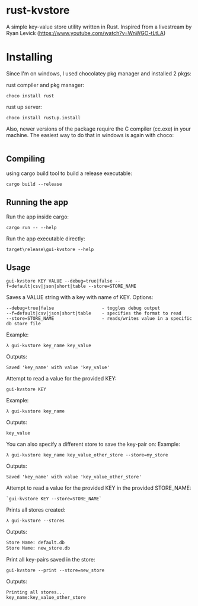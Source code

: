 # rust-kvstore
A simple key-value store utility written in Rust.
Inspired from a livestream by Ryan Levick (https://www.youtube.com/watch?v=WnWGO-tLtLA)

# Installing
Since I'm on windows, I used chocolatey pkg manager and installed 2 pkgs:

rust compiler and pkg manager:
```
choco install rust
```

rust up server:
```
choco install rustup.install
```

Also, newer versions of the package require the C compiler (cc.exe) in your machine. The easiest way to do that in windows is again with choco:
```
```

## Compiling

using cargo build tool to build a release executable:
```
cargo build --release
```

## Running the app

Run the app inside cargo:
```
cargo run -- --help
```

Run the app executable directly:
```
target\release\gui-kvstore --help
```

## Usage
```
gui-kvstore KEY VALUE --debug=true|false --f=default|csv|json|short|table --store=STORE_NAME
```
Saves a VALUE string with a key with name of KEY. Options:
```
--debug=true|false                  - toggles debug output
--f=default|csv|json|short|table    - specifies the format to read
--store=STORE_NAME                  - reads/writes value in a specific db store file
```

Example:
```
λ gui-kvstore key_name key_value
```
Outputs:  

```
Saved 'key_name' with value 'key_value'
```

Attempt to read a value for the provided KEY:
```
gui-kvstore KEY
```

Example:
```
λ gui-kvstore key_name
```

Outputs:  
```
key_value
```

You can also specify a different store to save the key-pair on:
Example:
```
λ gui-kvstore key_name key_value_other_store --store=my_store
```
Outputs:  
```
Saved 'key_name' with value 'key_value_other_store'
```

Attempt to read a value for the provided KEY in the provided STORE_NAME:  
```
`gui-kvstore KEY --store=STORE_NAME`
```

Prints all stores created: 
```
λ gui-kvstore --stores
```
Outputs:  
```bash
Store Name: default.db 
Store Name: new_store.db
```

Print all key-pairs saved in the store:
```
gui-kvstore --print --store=new_store
```

Outputs:
```
Printing all stores...
key_name:key_value_other_store
```